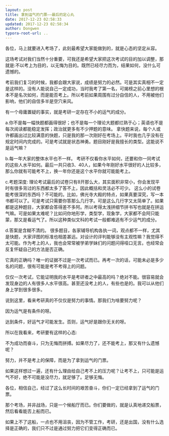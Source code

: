 ```yaml
---
layout: post
title: 拿到运气的门票——最后的定心丸
date: 2017-12-23 02:58:33
updated: 2017-12-23 02:58:34
author: Dongwen
typora-root-url: ..
---
```




各位，马上就要进入考场了，此刻最希望大家能做到的，就是心态的坚定从容。

这场考试对我们当然十分重要，可我还是希望大家把这次考试的目的加以调整，那就是:不以考上为目的，以无悔为目的。既然已经尽力而为，结果如何，没什么可遗憾的。

考前我们复习的时候，我都会跟大家说，成绩是努力的必然。可是其实真相不一定是这样的。没有人能说自己一定成功，当时我考了第一名，可揭榜之前心里想的根本不是名次如何，而是能否考上。所以考前如果周围有过分自信的人，不用被他们影响，他们的自信多半是空穴来风。

有一个毋庸置疑的事实，就是考研一定存在不小的运气的成分。

a.你不是每一幅快题都画得很好；也不是每一个理论大题都烂熟于心；英语也不是每次阅读都能稳定发挥；政治就更多有不少押题的意味。
拿快题来说，每个人或许都画出过比较满意的快题，只是我的那一次刚好在考场上。平时我也几乎没有在规定时间内完成的。可是考试就是状态神勇。题目刚好是我擅长的类型。这能说不是运气嘛？

b.每一年大家的整体水平也不一样。
考研不仅看你水平如何，还要和你一同考试的这些人水平如何。最后一共只收3、40人，如果今年刚好水平很好的人比较多，那么你就有可能考不上，换一年你还是这个水平你就可能能考上。

c.考题深度:
理论考试最后的试卷只有8开那么大，其实面积非常小，你会发现平时有很多背过的东西都太多了答不上，因此概括和灵活必不可少。
这么小的试卷能考很深的东西吗？不可能的。比如，佛光寺大殿的特点，如果真要深究，写一本书都可以了。可是考试只需要你答那么几行字。可是这么几行字又太简单了。如果都是这种题目，大家都会答得差不多阿。所以考得太浅拼细节拼书写也就是在拼运气嘛。可是如果太难呢？比如问你地形学，类型学，现象学，大家都不会阿只能蒙，那又是看运气了。所以这种类似文科的考试一般都难逃有不少运气的成分。

d.答案是含糊不清的。
很多题目，各家辅导机构各执一词，观点都不一样，尤其是快题，大家评图的标准也相差甚远。对设计的评判能够没有主观性嘛？我觉得不太可能。作为考上的人，我也会常常被学弟学妹们的问题问得哑口无言。也经常会反复怀疑自己的方法是否正确。

它真的正确吗？唯一的证据不过是一次考试而已。再考一次的话，可能未必是多少名的问题，很有可能是考不考得上的问题。

仅仅一次考试，它能证明我的水平是考研者之中最高的吗？绝对不能。很容易就会发现身边的人有很多人水平很高。甚至还没考上的人，有些也是的。我可以从他们身上学到很多很多。

说到这里，看来考研真的不仅仅是努力的事情。那我们为啥要努力呢？

因为运气是有条件的呀。

达到条件，好运气才可能发生。否则，运气好是跟你无关的呀。

所以在我看来，考研要有这样的心态:

不为成功而奋斗，只为无悔而拼搏。如果尽力了，还不能考上，那又有什么遗憾呢？

努力，并不是考上的保障，而是为了拿到运气的门票。

如果这样想过一遍，还有什么理由给自己考不上的压力呢？让考不上，只可能是运气不好，绝不可能是没尽力，就足够了。足够无悔。

各位，相信自己，经过了这么长时间的艰苦奋斗，你们一定已经拿到了运气的门票。

那个考场，并非战场，只是一个候船厅而已。你们要做的，就是认真地递交船票，然后看看能否上船而已。

如果上不了这船，一点也不用沮丧，因为不管工作，考研，还是出国，没有什么选择是正确的，我们只不过是通过努力把它们变得正确而已。
